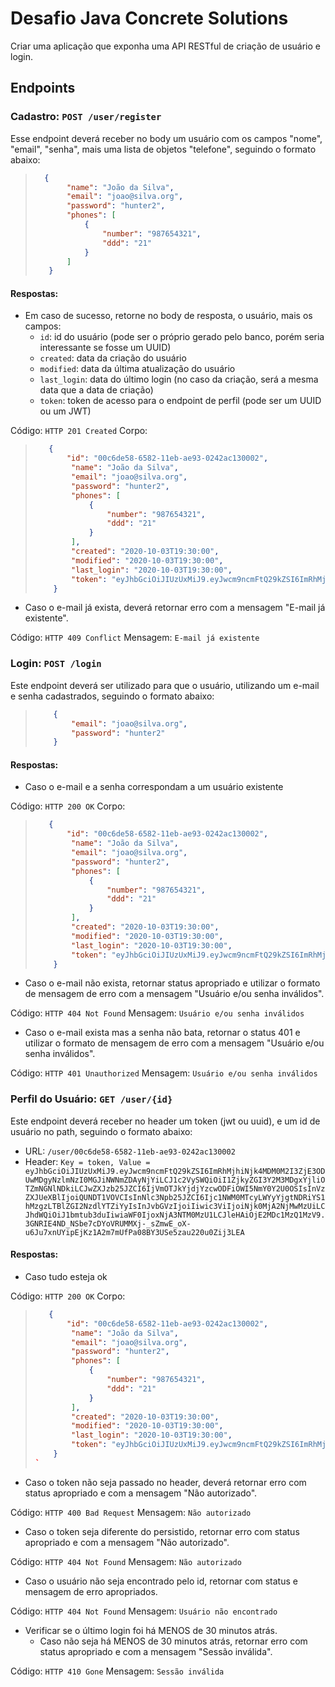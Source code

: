 # Desafio Java Concrete Solutions

Criar uma aplicação que exponha uma API RESTful de criação de usuário e login.

## Endpoints

### Cadastro: `POST /user/register`

Esse endpoint deverá receber no body um usuário com os campos "nome", "email", "senha", mais uma lista de objetos "telefone", seguindo o formato abaixo:

>```json
>   {
>        "name": "João da Silva",
>        "email": "joao@silva.org",
>        "password": "hunter2",
>        "phones": [
>            {
>                "number": "987654321",
>                "ddd": "21"
>            }
>        ]
>    }
>```

#### Respostas: 

* Em caso de sucesso, retorne no body de resposta, o usuário, mais os campos:
    * `id`: id do usuário (pode ser o próprio gerado pelo banco, porém seria interessante se fosse um UUID)
    * `created`: data da criação do usuário
    * `modified`: data da última atualização do usuário
    * `last_login`: data do último login (no caso da criação, será a mesma data que a  data de criação)
    * `token`: token de acesso para o endpoint de perfil (pode ser um UUID ou um JWT)

Código: `HTTP 201 Created`
Corpo:

>```json
>    {   
>        "id": "00c6de58-6582-11eb-ae93-0242ac130002",
>         "name": "João da Silva",
>         "email": "joao@silva.org",
>         "password": "hunter2",
>         "phones": [
>             {
>                 "number": "987654321",
>                 "ddd": "21"
>             }
>         ],
>         "created": "2020-10-03T19:30:00",
>         "modified": "2020-10-03T19:30:00",
>         "last_login": "2020-10-03T19:30:00",
>         "token": "eyJhbGciOiJIUzUxMiJ9.eyJwcm9ncmFtQ29kZSI6ImRhMjhiNjk4MDM0M2I3ZjE3ODUwMDgyNzlmNzI0MGJiNWNmZDAyNjYiLCJ1c2VySWQiOiI1ZjkyZGI3Y2M3MDgxYjliOTZmNGNlNDkiLCJwZXJzb25JZCI6IjVmOTJkYjdjYzcwODFiOWI5NmY0Y2U0OSIsInVzZXJUeXBlIjoiQUNDT1VOVCIsInNlc3Npb25JZCI6Ijc1NWM0MTcyLWYyYjgtNDRiYS1hMzgzLTBlZGI2NzdlYTZiYyIsInJvbGVzIjoiIiwic3ViIjoiNjk0MjA2NjMwMzUiLCJhdWQiOiJ1bmtub3duIiwiaWF0IjoxNjA3NTM0MzU1LCJleHAiOjE2MDc1MzQ1MzV9.3GNRIE4ND_NSbe7cDYoVRUMMXj-_sZmwE_oX-u6Ju7xnUYipEjKz1A2m7mUfPa08BY3USe5zau220u0Zij3LEA"
>     }
> ```

* Caso o e-mail já exista, deverá retornar erro com a mensagem "E-mail já existente".

Código: `HTTP 409 Conflict`       Mensagem: `E-mail já existente`

### Login: `POST /login`

Este endpoint deverá ser utilizado para que o usuário, utilizando um e-mail e senha cadastrados, seguindo o formato abaixo:

> ```json
>     {
>         "email": "joao@silva.org",
>         "password": "hunter2"
>     }
> ```

#### Respostas:

* Caso o e-mail e a senha correspondam a um usuário existente

Código: `HTTP 200 OK`
Corpo:

>```json
>    {   
>        "id": "00c6de58-6582-11eb-ae93-0242ac130002",
>         "name": "João da Silva",
>         "email": "joao@silva.org",
>         "password": "hunter2",
>         "phones": [
>             {
>                 "number": "987654321",
>                 "ddd": "21"
>             }
>         ],
>         "created": "2020-10-03T19:30:00",
>         "modified": "2020-10-03T19:30:00",
>         "last_login": "2020-10-03T19:30:00",
>         "token": "eyJhbGciOiJIUzUxMiJ9.eyJwcm9ncmFtQ29kZSI6ImRhMjhiNjk4MDM0M2I3ZjE3ODUwMDgyNzlmNzI0MGJiNWNmZDAyNjYiLCJ1c2VySWQiOiI1ZjkyZGI3Y2M3MDgxYjliOTZmNGNlNDkiLCJwZXJzb25JZCI6IjVmOTJkYjdjYzcwODFiOWI5NmY0Y2U0OSIsInVzZXJUeXBlIjoiQUNDT1VOVCIsInNlc3Npb25JZCI6Ijc1NWM0MTcyLWYyYjgtNDRiYS1hMzgzLTBlZGI2NzdlYTZiYyIsInJvbGVzIjoiIiwic3ViIjoiNjk0MjA2NjMwMzUiLCJhdWQiOiJ1bmtub3duIiwiaWF0IjoxNjA3NTM0MzU1LCJleHAiOjE2MDc1MzQ1MzV9.3GNRIE4ND_NSbe7cDYoVRUMMXj-_sZmwE_oX-u6Ju7xnUYipEjKz1A2m7mUfPa08BY3USe5zau220u0Zij3LEA"
>     }
> ```

* Caso o e-mail não exista, retornar status apropriado e utilizar o formato de mensagem de erro com a mensagem "Usuário e/ou senha inválidos".

Código: `HTTP 404 Not Found`      Mensagem: `Usuário e/ou senha inválidos`

* Caso o e-mail exista mas a senha não bata, retornar o status 401 e utilizar o formato de mensagem de erro com a mensagem "Usuário e/ou senha inválidos".

Código: `HTTP 401 Unauthorized`   Mensagem: `Usuário e/ou senha inválidos`

### Perfil do Usuário: `GET /user/{id}`

Este endpoint deverá receber no header um token (jwt ou uuid), e um id de usuário no path, seguindo o formato abaixo:

* URL: `/user/00c6de58-6582-11eb-ae93-0242ac130002`
* Header: `Key = token, Value = eyJhbGciOiJIUzUxMiJ9.eyJwcm9ncmFtQ29kZSI6ImRhMjhiNjk4MDM0M2I3ZjE3ODUwMDgyNzlmNzI0MGJiNWNmZDAyNjYiLCJ1c2VySWQiOiI1ZjkyZGI3Y2M3MDgxYjliOTZmNGNlNDkiLCJwZXJzb25JZCI6IjVmOTJkYjdjYzcwODFiOWI5NmY0Y2U0OSIsInVzZXJUeXBlIjoiQUNDT1VOVCIsInNlc3Npb25JZCI6Ijc1NWM0MTcyLWYyYjgtNDRiYS1hMzgzLTBlZGI2NzdlYTZiYyIsInJvbGVzIjoiIiwic3ViIjoiNjk0MjA2NjMwMzUiLCJhdWQiOiJ1bmtub3duIiwiaWF0IjoxNjA3NTM0MzU1LCJleHAiOjE2MDc1MzQ1MzV9.3GNRIE4ND_NSbe7cDYoVRUMMXj-_sZmwE_oX-u6Ju7xnUYipEjKz1A2m7mUfPa08BY3USe5zau220u0Zij3LEA`

#### Respostas:

* Caso tudo esteja ok

Código: `HTTP 200 OK`
Corpo:

>```json
>    {   
>        "id": "00c6de58-6582-11eb-ae93-0242ac130002",
>         "name": "João da Silva",
>         "email": "joao@silva.org",
>         "password": "hunter2",
>         "phones": [
>             {
>                 "number": "987654321",
>                 "ddd": "21"
>             }
>         ],
>         "created": "2020-10-03T19:30:00",
>         "modified": "2020-10-03T19:30:00",
>         "last_login": "2020-10-03T19:30:00",
>         "token": "eyJhbGciOiJIUzUxMiJ9.eyJwcm9ncmFtQ29kZSI6ImRhMjhiNjk4MDM0M2I3ZjE3ODUwMDgyNzlmNzI0MGJiNWNmZDAyNjYiLCJ1c2VySWQiOiI1ZjkyZGI3Y2M3MDgxYjliOTZmNGNlNDkiLCJwZXJzb25JZCI6IjVmOTJkYjdjYzcwODFiOWI5NmY0Y2U0OSIsInVzZXJUeXBlIjoiQUNDT1VOVCIsInNlc3Npb25JZCI6Ijc1NWM0MTcyLWYyYjgtNDRiYS1hMzgzLTBlZGI2NzdlYTZiYyIsInJvbGVzIjoiIiwic3ViIjoiNjk0MjA2NjMwMzUiLCJhdWQiOiJ1bmtub3duIiwiaWF0IjoxNjA3NTM0MzU1LCJleHAiOjE2MDc1MzQ1MzV9.3GNRIE4ND_NSbe7cDYoVRUMMXj-_sZmwE_oX-u6Ju7xnUYipEjKz1A2m7mUfPa08BY3USe5zau220u0Zij3LEA"
>     }
> `

* Caso o token não seja passado no header, deverá retornar erro com status apropriado e com a mensagem "Não autorizado".

Código: `HTTP 400 Bad Request`    Mensagem: `Não autorizado`

* Caso o token seja diferente do persistido, retornar erro com status apropriado e com a mensagem "Não autorizado".

Código: `HTTP 404 Not Found`      Mensagem: `Não autorizado`

* Caso o usuário não seja encontrado pelo id, retornar com status e mensagem de erro apropriados.

Código: `HTTP 404 Not Found`      Mensagem: `Usuário não encontrado`

* Verificar se o último login foi há MENOS de 30 minutos atrás. 
     * Caso não seja há MENOS de 30 minutos atrás, retornar erro com status apropriado e com a mensagem "Sessão inválida".

Código: `HTTP 410 Gone`           Mensagem: `Sessão inválida`
